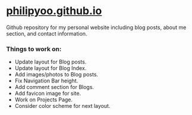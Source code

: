 # [philipyoo.github.io](http://philipyoo.github.io)

Github repository for my personal website including blog posts, about me section, and contact information.


### Things to work on:

+ Update layout for Blog posts.
+ Update layout for Blog Index.
+ Add images/photos to Blog posts.
+ Fix Navigation Bar height.
+ Add comment section for Blogs.
+ Add favicon image for site.
+ Work on Projects Page.
+ Consider color scheme for next layout.